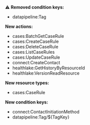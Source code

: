 :warning: **Removed condition keys:**

- datapipeline:Tag

**New actions:**

- cases:BatchGetCaseRule
- cases:CreateCaseRule
- cases:DeleteCaseRule
- cases:ListCaseRules
- cases:UpdateCaseRule
- connect:CreateContact
- healthlake:GetHistoryByResourceId
- healthlake:VersionReadResource

**New resource types:**

- cases:CaseRule

**New condition keys:**

- connect:ContactInitiationMethod
- datapipeline:Tag/${TagKey}
